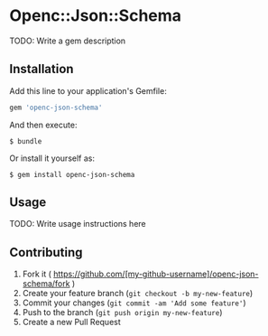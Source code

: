 # Openc::Json::Schema

TODO: Write a gem description

## Installation

Add this line to your application's Gemfile:

```ruby
gem 'openc-json-schema'
```

And then execute:

    $ bundle

Or install it yourself as:

    $ gem install openc-json-schema

## Usage

TODO: Write usage instructions here

## Contributing

1. Fork it ( https://github.com/[my-github-username]/openc-json-schema/fork )
2. Create your feature branch (`git checkout -b my-new-feature`)
3. Commit your changes (`git commit -am 'Add some feature'`)
4. Push to the branch (`git push origin my-new-feature`)
5. Create a new Pull Request
